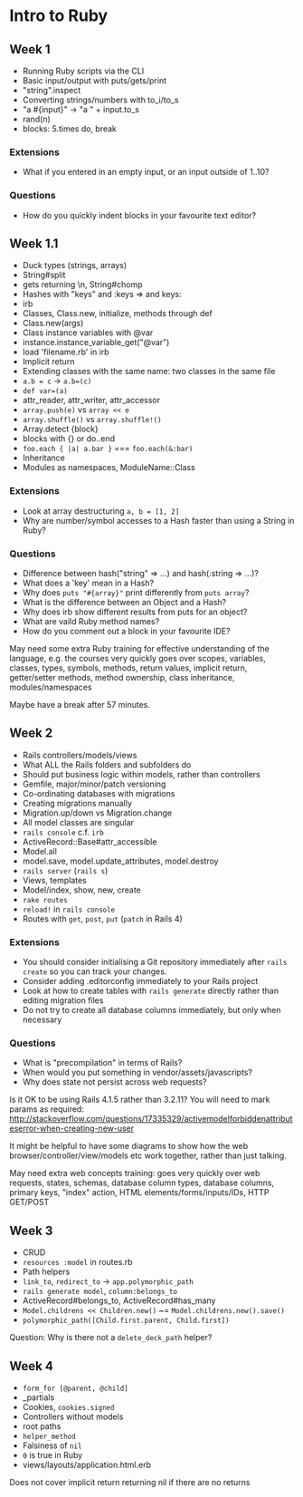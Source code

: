 # Intro to Ruby

## Week 1

* Running Ruby scripts via the CLI
* Basic input/output with puts/gets/print
* "string".inspect
* Converting strings/numbers with to_i/to_s
* "a #{input}" -> "a " + input.to_s
* rand(n)
* blocks: 5.times do, break

### Extensions

* What if you entered in an empty input, or an input outside of 1..10?

### Questions

* How do you quickly indent blocks in your favourite text editor?

## Week 1.1

* Duck types (strings, arrays)
* String#split
* gets returning \n, String#chomp
* Hashes with "keys" and :keys => and keys: 
* irb
* Classes, Class.new, initialize, methods through def
* Class.new(args)
* Class instance variables with @var
* instance.instance_variable_get("@var")
* load 'filename.rb' in irb
* Implicit return
* Extending classes with the same name: two classes in the same file
* `a.b = c` -> `a.b=(c)`
* `def var=(a)`
* attr_reader, attr_writer, attr_accessor
* `array.push(e)` vs `array << e`
* `array.shuffle()` vs `array.shuffle!()`
* Array.detect {block}
* blocks with {} or do..end
* `foo.each { |a| a.bar }` === `foo.each(&:bar)`
* Inheritance
* Modules as namespaces, ModuleName::Class

### Extensions

* Look at array destructuring `a, b = [1, 2]`
* Why are number/symbol accesses to a Hash faster than using a String in Ruby?

### Questions

* Difference between hash("string" => ...) and hash(:string => ...)?
* What does a 'key' mean in a Hash?
* Why does `puts "#{array}"` print differently from `puts array`?
* What is the difference between an Object and a Hash?
* Why does irb show different results from puts for an object?
* What are vaild Ruby method names?
* How do you comment out a block in your favourite IDE?

May need some extra Ruby training for effective understanding of the language, e.g. the courses very quickly goes over scopes, variables, classes, types, symbols, methods, return values, implicit return, getter/setter methods, method ownership, class inheritance, modules/namespaces

Maybe have a break after 57 minutes.

## Week 2

* Rails controllers/models/views
* What ALL the Rails folders and subfolders do
* Should put business logic within models, rather than controllers
* Gemfile, major/minor/patch versioning
* Co-ordinating databases with migrations
* Creating migrations manually
* Migration.up/down vs Migration.change
* All model classes are singular
* `rails console` c.f. `irb`
* ActiveRecord::Base#attr_accessible
* Model.all
* model.save, model.update_attributes, model.destroy
* `rails server` (`rails s`)
* Views, templates
* Model/index, show, new, create
* `rake routes`
* `reload!` in `rails console`
* Routes with `get`, `post`, `put` (`patch` in Rails 4)

### Extensions

* You should consider initialising a Git repository immediately after `rails create` so you can track your changes.
* Consider adding .editorconfig immediately to your Rails project
* Look at how to create tables with `rails generate` directly rather than editing migration files
* Do not try to create all database columns immediately, but only when necessary

### Questions

* What is "precompilation" in terms of Rails?
* When would you put something in vendor/assets/javascripts?
* Why does state not persist across web requests?

Is it OK to be using Rails 4.1.5 rather than 3.2.11? You will need to mark params as required: http://stackoverflow.com/questions/17335329/activemodelforbiddenattributeserror-when-creating-new-user

It might be helpful to have some diagrams to show how the web browser/controller/view/models etc work together, rather than just talking.

May need extra web concepts training: goes very quickly over web requests, states, schemas, database column types, database columns, primary keys, "index" action, HTML elements/forms/inputs/IDs, HTTP GET/POST

## Week 3

* CRUD
* `resources :model` in routes.rb
* Path helpers
* `link_to`, `redirect_to` -> `app.polymorphic_path`
* `rails generate model`, `column:belongs_to`
* ActiveRecord#belongs_to, ActiveRecord#has_many
* `Model.childrens << Children.new()` ~= `Model.childrens.new().save()`
* `polymorphic_path([Child.first.parent, Child.first])`

Question: Why is there not a `delete_deck_path` helper?

## Week 4

* `form_for [@parent, @child]`
* _partials
* Cookies, `cookies.signed`
* Controllers without models
* root paths
* `helper_method`
* Falsiness of `nil`
* `0` is true in Ruby
* views/layouts/application.html.erb

Does not cover implicit return returning nil if there are no returns
